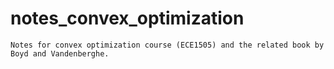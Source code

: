 # notes_convex_optimization

	Notes for convex optimization course (ECE1505) and the related book by Boyd and Vandenberghe.


